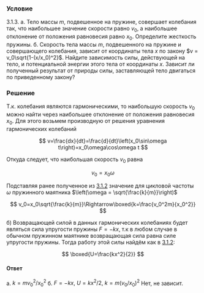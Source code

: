 ###  Условие

$3.1.3.$ а. Тело массы $m$, подвешенное на пружине, совершает колебания так, что наибольшее значение скорости равно $v_0$, а наибольшее отклонение от положения равновесия равно $x_0$. Определите жесткость пружины. б. Скорость тела массы $m$, подвешенного на пружине и совершающего колебания, зависит от координаты тела $x$ по закону $v = v_0\sqrt{1-(x/x_0)^2}$. Найдите зависимость силы, действующей на тело, и потенциальной энергии этого тела от координаты $x$. Зависит ли полученный результат от природы силы, заставляющей тело двигаться по приведенному закону?

### Решение

Т.к. колебания являются гармоническими, то наибольшую скорость $v_0$ можно найти через наибольшее отклонение от положения равновесия $x_0$. Для этого возьмем производную от решения уравнения гармонических колебаний

$$
v=\frac{dx}{dt}=\frac{d}{dt}\left(x_0\sin\omega t\right)=x_0\omega\cos\omega t
$$

Откуда следует, что наибольшая скорость $v_0$ равна

$$
v_0=x_0\omega
$$

Подставляя ранее полученное из [3.1.2](../3.1.2) значение для цикловой частоты $\omega$ пружинного маятника $\left(\omega = \sqrt{\frac{k}{m}}\right)$

$$
v_0=x_0\sqrt{\frac{k}{m}}\Rightarrow\boxed{k=\frac{v_0^2m}{x_0^2}}
$$

б) Возвращающей силой в данных гармонических колебаниях будет являться сила упругости пружины $F=-kx$, т.к в любом случае в обычном пружинном маятнике возвращающая сила равна силе упругости пружины. Тогда работу этой силы найдём как в [3.1.2](../3.1.2):

$$
\boxed{U=\frac{kx^2}{2}}
$$

#### Ответ

a. $k=mv_0^2/x_0^2$
б. $F=-kx, ~U=kx^2/2, ~k=m(v_0/x_0)^2$
Нет, не зависит.